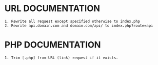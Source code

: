 URL DOCUMENTATION
==================================
	1. Rewrite all request except specified otherwise to index.php
	2. Rewrite api.domain.com and domain.com/api/ to index.php?route=api

PHP DOCUMENTATION
==================================
	1. Trim [.php] from URL (link) request if it exists.
